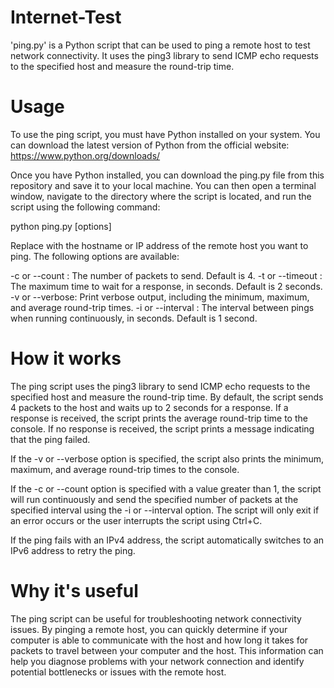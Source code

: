 # Internet-Test

'ping.py' is a Python script that can be used to ping a remote host to test network connectivity. It uses the ping3 library to send ICMP echo requests to the specified host and measure the round-trip time.

# Usage
To use the ping script, you must have Python installed on your system. You can download the latest version of Python from the official website: https://www.python.org/downloads/

Once you have Python installed, you can download the ping.py file from this repository and save it to your local machine. You can then open a terminal window, navigate to the directory where the script is located, and run the script using the following command:

python ping.py <host> [options]

Replace <host> with the hostname or IP address of the remote host you want to ping. The following options are available:

-c <count> or --count <count>: The number of packets to send. Default is 4.
-t <timeout> or --timeout <timeout>: The maximum time to wait for a response, in seconds. Default is 2 seconds.
-v or --verbose: Print verbose output, including the minimum, maximum, and average round-trip times.
-i <interval> or --interval <interval>: The interval between pings when running continuously, in seconds. Default is 1 second.

# How it works
The ping script uses the ping3 library to send ICMP echo requests to the specified host and measure the round-trip time. By default, the script sends 4 packets to the host and waits up to 2 seconds for a response. If a response is received, the script prints the average round-trip time to the console. If no response is received, the script prints a message indicating that the ping failed.

If the -v or --verbose option is specified, the script also prints the minimum, maximum, and average round-trip times to the console.

If the -c <count> or --count <count> option is specified with a value greater than 1, the script will run continuously and send the specified number of packets at the specified interval using the -i <interval> or --interval <interval> option. The script will only exit if an error occurs or the user interrupts the script using Ctrl+C.

If the ping fails with an IPv4 address, the script automatically switches to an IPv6 address to retry the ping.

# Why it's useful
The ping script can be useful for troubleshooting network connectivity issues. By pinging a remote host, you can quickly determine if your computer is able to communicate with the host and how long it takes for packets to travel between your computer and the host. This information can help you diagnose problems with your network connection and identify potential bottlenecks or issues with the remote host.
